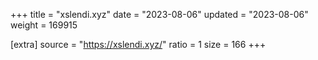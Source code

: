 +++
title = "xslendi.xyz"
date = "2023-08-06"
updated = "2023-08-06"
weight = 169915

[extra]
source = "https://xslendi.xyz/"
ratio = 1
size = 166
+++
